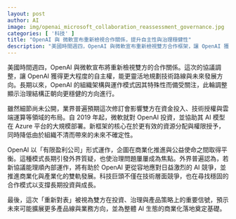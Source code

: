 ```yaml
---
layout: post
author: AI
image: img/openai_microsoft_collaboration_reassessment_governance.jpg
categories: [ '科技' ]
title: "OpenAI 與 微軟宣布重新檢視合作關係，提升自主性與治理穩健性"
description: "美國時間週四，OpenAI 與微軟宣布重新檢視雙方合作框架，讓 OpenAI 獲得更大自主權以規劃技術路線與未來發展方向；長期以來的有限盈利治理結構被視為焦點，此次調整被解讀為治理走向更穩健。預期新框架將影響資金投入、技術授權與雲端運算等布局，並以自 2019 年以來微軟對 OpenAI 的投資與 Azure 大規模部署為背景，核心在於更有效的資源分配與授權權限，降低由組織不清造成的未來不確定性，為商業化與產業化雙軌發展及未來產品線拓展提供信號。"
---
```

美國時間週四，OpenAI 與微軟宣布將重新檢視雙方的合作關係。這次的協議調整，讓 OpenAI 獲得更大程度的自主權，能更靈活地規劃技術路線與未來發展方向。長期以來，OpenAI 的組織架構與運作模式因其特殊性而備受關注，此輪調整顯示治理結構正朝向更穩健的方向進行。

雖然細節尚未公開，業界普遍預期這次修訂會影響雙方在資金投入、技術授權與雲端運算等領域的布局。自 2019 年起，微軟就對 OpenAI 投資，並協助其 AI 模型在 Azure 平台的大規模部署。新框架的核心在於更有效的資源分配與權限授予，同時降低由於組織不清而帶來的未來不確定性。

OpenAI 以「有限盈利公司」形式運作，企圖在商業化推進與公益使命之間取得平衡。這種模式長期引發外界質疑，也使治理問題屢屢成為焦點。外界普遍認為，若新協議能理順內部運作，將有助於 OpenAI 更從容地應對日益激烈的 AI 競爭，並推進商業化與產業化的雙軌發展。科技巨頭不僅在技術層面競爭，也在尋找穩固的合作模式以支撐長期投資與成長。

最後，這次「重新對表」被視為雙方在投資、治理與產品策略上的重要信號，預示未來可能擴展更多產品線與業務方向，並為整體 AI 生態的商業化落地奠定基礎。